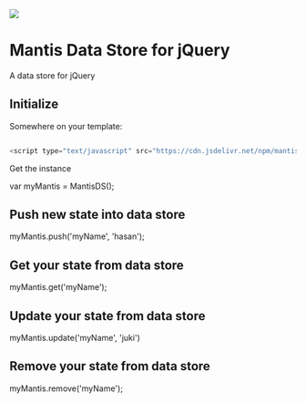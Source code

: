 [![](https://data.jsdelivr.com/v1/package/npm/mantis-data-store/badge)](https://www.jsdelivr.com/package/npm/mantis-data-store)

# Mantis Data Store for jQuery

A data store for jQuery

## Initialize

Somewhere on your template:

```javascript

<script type="text/javascript" src="https://cdn.jsdelivr.net/npm/mantis-data-store@0.1.2/lib/index.min.js"></script>

```

Get the instance

var myMantis = MantisDS();

## Push new state into data store

myMantis.push('myName', 'hasan');

## Get your state from data store

myMantis.get('myName');

## Update your state from data store

myMantis.update('myName', 'juki')

## Remove your state from data store

myMantis.remove('myName');

